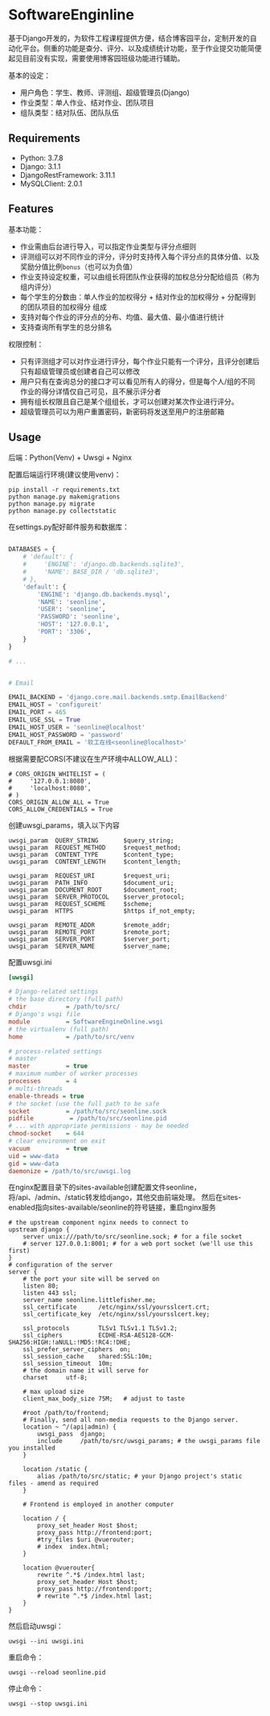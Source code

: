 # SoftwareEnginline

基于Django开发的，为软件工程课程提供方便，结合博客园平台，定制开发的自动化平台。侧重的功能是查分、评分、以及成绩统计功能，至于作业提交功能简便起见目前没有实现，需要使用博客园班级功能进行辅助。

基本的设定：

* 用户角色：学生、教师、评测组、超级管理员(Django)
* 作业类型：单人作业、结对作业、团队项目
* 组队类型：结对队伍、团队队伍

## Requirements

* Python: 3.7.8
* Django: 3.1.1
* DjangoRestFramework: 3.11.1
* MySQLClient: 2.0.1

## Features

基本功能：

* 作业需由后台进行导入，可以指定作业类型与评分点细则
* 评测组可以对不同作业的评分，评分时支持传入每个评分点的具体分值、以及奖励分值比例`bonus`（也可以为负值）
* 作业支持设定权重，可以由组长将团队作业获得的加权总分分配给组员（称为组内评分）
* 每个学生的分数由：单人作业的加权得分 + 结对作业的加权得分 + 分配得到的团队项目的加权得分 组成
* 支持对每个作业的评分点的分布、均值、最大值、最小值进行统计
* 支持查询所有学生的总分排名

权限控制：

* 只有评测组才可以对作业进行评分，每个作业只能有一个评分，且评分创建后只有超级管理员或创建者自己可以修改
* 用户只有在查询总分的接口才可以看见所有人的得分，但是每个人/组的不同作业的得分详情仅自己可见，且不展示评分者
* 拥有组长权限且自己是某个组组长，才可以创建对某次作业进行评分。
* 超级管理员可以为用户重置密码，新密码将发送至用户的注册邮箱


## Usage

后端：Python(Venv) + Uwsgi + Nginx

配置后端运行环境(建议使用venv)：

```shell script
pip install -r requirements.txt
python manage.py makemigrations
python manage.py migrate
python manage.py collectstatic
```

在settings.py配好邮件服务和数据库：
```python

DATABASES = {
    # 'default': {
    #     'ENGINE': 'django.db.backends.sqlite3',
    #     'NAME': BASE_DIR / 'db.sqlite3',
    # },
    'default': {
        'ENGINE': 'django.db.backends.mysql',
        'NAME': 'seonline',
        'USER': 'seonline',
        'PASSWORD': 'seonline',
        'HOST': '127.0.0.1',
        'PORT': '3306',
    }
}

# ...


# Email

EMAIL_BACKEND = 'django.core.mail.backends.smtp.EmailBackend'
EMAIL_HOST = 'configureit'
EMAIL_PORT = 465
EMAIL_USE_SSL = True
EMAIL_HOST_USER = 'seonline@localhost'
EMAIL_HOST_PASSWORD = 'password'
DEFAULT_FROM_EMAIL = '软工在线<seonline@localhost>'
```

根据需要配CORS(不建议在生产环境中ALLOW_ALL)：

```
# CORS_ORIGIN_WHITELIST = (
#     '127.0.0.1:8080',
#     'localhost:8080',
# )
CORS_ORIGIN_ALLOW_ALL = True
CORS_ALLOW_CREDENTIALS = True
```

创建uwsgi_params，填入以下内容

```
uwsgi_param  QUERY_STRING       $query_string;
uwsgi_param  REQUEST_METHOD     $request_method;
uwsgi_param  CONTENT_TYPE       $content_type;
uwsgi_param  CONTENT_LENGTH     $content_length;

uwsgi_param  REQUEST_URI        $request_uri;
uwsgi_param  PATH_INFO          $document_uri;
uwsgi_param  DOCUMENT_ROOT      $document_root;
uwsgi_param  SERVER_PROTOCOL    $server_protocol;
uwsgi_param  REQUEST_SCHEME     $scheme;
uwsgi_param  HTTPS              $https if_not_empty;

uwsgi_param  REMOTE_ADDR        $remote_addr;
uwsgi_param  REMOTE_PORT        $remote_port;
uwsgi_param  SERVER_PORT        $server_port;
uwsgi_param  SERVER_NAME        $server_name;
```

配置uwsgi.ini

```ini
[uwsgi]

# Django-related settings
# the base directory (full path)
chdir           = /path/to/src/
# Django's wsgi file
module          = SoftwareEngineOnline.wsgi
# the virtualenv (full path)
home            = /path/to/src/venv

# process-related settings
# master
master          = true
# maximum number of worker processes
processes       = 4
# multi-threads
enable-threads = true
# the socket (use the full path to be safe
socket          = /path/to/src/seonline.sock
pidfile          = /path/to/src/seonline.pid
# ... with appropriate permissions - may be needed
chmod-socket    = 644
# clear environment on exit
vacuum          = true
uid = www-data
gid = www-data
daemonize = /path/to/src/uwsgi.log

```

在nginx配置目录下的sites-available创建配置文件seonline，将/api、/admin、/static转发给django，其他交由前端处理。
然后在sites-enabled指向sites-available/seonline的符号链接，重启nginx服务

```
# the upstream component nginx needs to connect to
upstream django {
    server unix:///path/to/src/seonline.sock; # for a file socket
    # server 127.0.0.1:8001; # for a web port socket (we'll use this first)
}
# configuration of the server
server {
    # the port your site will be served on
    listen 80;
    listen 443 ssl;
    server_name seonline.littlefisher.me;
    ssl_certificate      /etc/nginx/ssl/yoursslcert.crt;
    ssl_certificate_key  /etc/nginx/ssl/yoursslcert.key;

    ssl_protocols        TLSv1 TLSv1.1 TLSv1.2;
    ssl_ciphers          ECDHE-RSA-AES128-GCM-SHA256:HIGH:!aNULL:!MD5:!RC4:!DHE;
    ssl_prefer_server_ciphers  on;
    ssl_session_cache    shared:SSL:10m;
    ssl_session_timeout  10m;
    # the domain name it will serve for
    charset     utf-8;

    # max upload size
    client_max_body_size 75M;   # adjust to taste

    #root /path/to/frontend;
    # Finally, send all non-media requests to the Django server.
    location ~ ^/(api|admin) {
        uwsgi_pass  django;
        include     /path/to/src/uwsgi_params; # the uwsgi_params file you installed
    }

    location /static {
        alias /path/to/src/static; # your Django project's static files - amend as required
    }

    # Frontend is employed in another computer

    location / {
        proxy_set_header Host $host;
        proxy_pass http://frontend:port;
        #try_files $uri @vuerouter;
        # index  index.html;
    }

    location @vuerouter{
        rewrite ^.*$ /index.html last;
        proxy_set_header Host $host;
        proxy_pass http://frontend:port;
        # rewrite ^.*$ /index.html last;
    }
}

```

然后启动uwsgi：

```
uwsgi --ini uwsgi.ini
```

重启命令：

```
uwsgi --reload seonline.pid
```

停止命令：

```
uwsgi --stop uwsgi.ini
```
